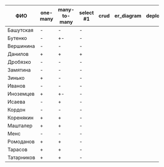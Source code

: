 | **ФИО**    | one-many | many-to-many | select #1 | crud | er_diagram | deploy |
|------------|----------|--------------|-----------|------|------------|--------|
| Башутская  | -        | -            | -         |      |            |        |
| Бутенко    | -        | +-           | -         |      |            |        |
| Вершинина  | -        | -            | -         |      |            |        |
| Данилов    | +        | +            | +         |      |            |        |
| Дробязко   | -        | -            | -         |      |            |        |
| Замятина   | -        | -            | -         |      |            |        |
| Зинько     | +        | -            | -         |      |            |        |
| Иванов     | -        | -            | -         |      |            |        |
| Иноземцев  | +        | +-           | -         |      |            |        |
| Исаева     | -        | +            | -         |      |            |        |
| Кордон     | -        | -            | -         |      |            |        |
| Коренякин  | +        | +            | -         |      |            |        |
| Машталер   | +        | +            | -         |      |            |        |
| Менс       | -        | -            | -         |      |            |        |
| Ромоданов  | +        | +            | -         |      |            |        |
| Тарасов    | +        | +            | -         |      |            |        |
| Татарников | +        | +            | -         |      |            |        |
